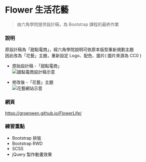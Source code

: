 # Flower 生活花藝
>由六角學院提供設計稿，為 Bootstrap 課程的最終作業  

### 說明  
原設計稿為「甜點電商」，經六角學院說明可依原本版型重新規劃主題  
因此改為「花藝」主題，重新設定 Logo、配色、圖片( 圖片來源為 CC0 )

* 原始設計稿 -「甜點電商」  
![甜點電商設計稿示意](https://groenwen.github.io/FlowerLife/images/README_image1.png)

* 修改後 -「花藝」主題  
![花藝網站示意](https://groenwen.github.io/FlowerLife/images/README_image2.png)


### 網頁
https://groenwen.github.io/FlowerLife/

### 練習重點
* Bootstrap 排版
* Bootstrap RWD
* SCSS
* jQuery 製作動畫效果
